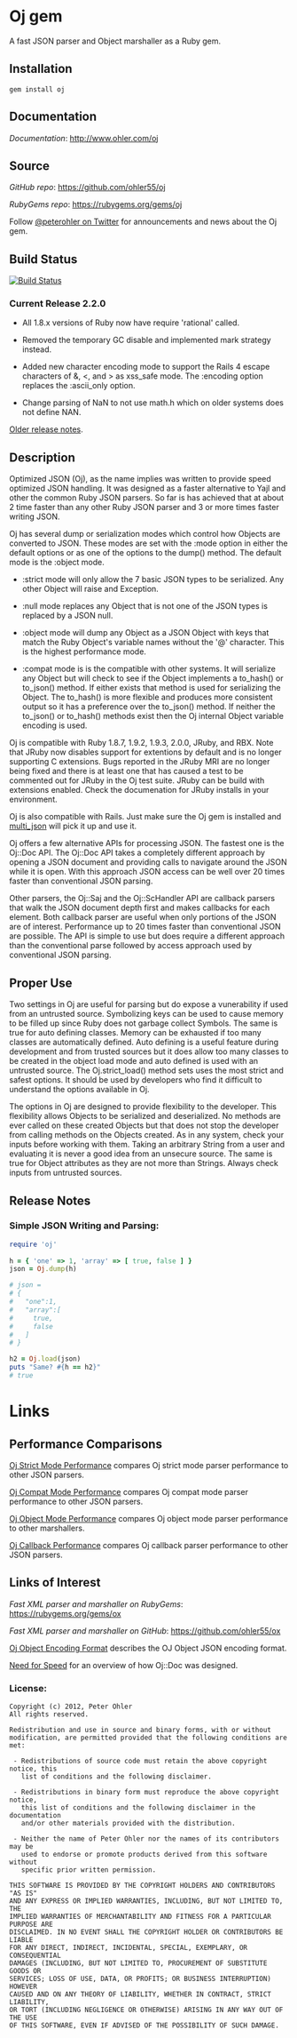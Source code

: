# Oj gem
A fast JSON parser and Object marshaller as a Ruby gem.

## <a name="installation">Installation</a>
    gem install oj

## <a name="documentation">Documentation</a>

*Documentation*: http://www.ohler.com/oj

## <a name="source">Source</a>

*GitHub* *repo*: https://github.com/ohler55/oj

*RubyGems* *repo*: https://rubygems.org/gems/oj

Follow [@peterohler on Twitter](http://twitter.com/#!/peterohler) for announcements and news about the Oj gem.

## <a name="build_status">Build Status</a>

[![Build Status](https://secure.travis-ci.org/ohler55/oj.png?branch=master)](http://travis-ci.org/ohler55/oj)

### Current Release 2.2.0

 - All 1.8.x versions of Ruby now have require 'rational' called.

 - Removed the temporary GC disable and implemented mark strategy instead.

 - Added new character encoding mode to support the Rails 4 escape characters of &, <, and > as xss_safe mode. The :encoding option replaces the :ascii_only option.

 - Change parsing of NaN to not use math.h which on older systems does not define NAN.

[Older release notes](http://www.ohler.com/dev/oj_misc/release_notes.html).

## <a name="description">Description</a>

Optimized JSON (Oj), as the name implies was written to provide speed optimized
JSON handling. It was designed as a faster alternative to Yajl and other the
common Ruby JSON parsers. So far is has achieved that at about 2 time faster
than any other Ruby JSON parser and 3 or more times faster writing JSON.

Oj has several dump or serialization modes which control how Objects are
converted to JSON. These modes are set with the :mode option in either the
default options or as one of the options to the dump() method. The default mode
is the :object mode.

- :strict mode will only allow the 7 basic JSON types to be serialized. Any
  other Object will raise and Exception.

- :null mode replaces any Object that is not one of the JSON types is replaced by a JSON null.

- :object mode will dump any Object as a JSON Object with keys that match the
  Ruby Object's variable names without the '@' character. This is the highest
  performance mode.

- :compat mode is is the compatible with other systems. It will serialize any
  Object but will check to see if the Object implements a to_hash() or to_json()
  method. If either exists that method is used for serializing the Object. The
  to_hash() is more flexible and produces more consistent output so it has a
  preference over the to_json() method. If neither the to_json() or to_hash()
  methods exist then the Oj internal Object variable encoding is used.

Oj is compatible with Ruby 1.8.7, 1.9.2, 1.9.3, 2.0.0, JRuby, and RBX. Note that JRuby now disables support
for extentions by default and is no longer supporting C extensions. Bugs reported in the JRuby MRI are no longer being
fixed and there is at least one that has caused a test to be commented out for JRuby in the Oj test suite. JRuby can be
build with extensions enabled. Check the documenation for JRuby installs in your environment.

Oj is also compatible with Rails. Just make sure the Oj gem is installed and
[multi_json](https://github.com/intridea/multi_json) will pick it up and use it.

Oj offers a few alternative APIs for processing JSON. The fastest one is the Oj::Doc API. The Oj::Doc API takes a
completely different approach by opening a JSON document and providing calls to navigate around the JSON while it is
open. With this approach JSON access can be well over 20 times faster than conventional JSON parsing.

Other parsers, the Oj::Saj and the Oj::ScHandler API are callback parsers that
walk the JSON document depth first and makes callbacks for each element. Both
callback parser are useful when only portions of the JSON are of
interest. Performance up to 20 times faster than conventional JSON are
possible. The API is simple to use but does require a different approach than
the conventional parse followed by access approach used by conventional JSON
parsing.

## <a name="proper_use">Proper Use</a>

Two settings in Oj are useful for parsing but do expose a vunerability if used from an untrusted source. Symbolizing
keys can be used to cause memory to be filled up since Ruby does not garbage collect Symbols. The same is true for auto
defining classes. Memory can be exhausted if too many classes are automatically defined. Auto defining is a useful
feature during development and from trusted sources but it does allow too many classes to be created in the object load
mode and auto defined is used with an untrusted source. The Oj.strict_load() method sets uses the most strict and safest
options. It should be used by developers who find it difficult to understand the options available in Oj.

The options in Oj are designed to provide flexibility to the developer. This flexibility allows Objects to be serialized
and deserialized. No methods are ever called on these created Objects but that does not stop the developer from calling
methods on the Objects created. As in any system, check your inputs before working with them. Taking an arbitrary String
from a user and evaluating it is never a good idea from an unsecure source. The same is true for Object attributes as
they are not more than Strings. Always check inputs from untrusted sources.

## <a name="release">Release Notes</a>

### Simple JSON Writing and Parsing:

```ruby
require 'oj'
    
h = { 'one' => 1, 'array' => [ true, false ] }
json = Oj.dump(h)

# json =
# {
#   "one":1,
#   "array":[
#     true,
#     false
#   ]
# }

h2 = Oj.load(json)
puts "Same? #{h == h2}"
# true
```

# Links

## <a name="links">Performance Comparisons</a>

[Oj Strict Mode Performance](http://www.ohler.com/dev/oj_misc/performance_strict.html) compares Oj strict mode parser performance to other JSON parsers.

[Oj Compat Mode Performance](http://www.ohler.com/dev/oj_misc/performance_compat.html) compares Oj compat mode parser performance to other JSON parsers.

[Oj Object Mode Performance](http://www.ohler.com/dev/oj_misc/performance_object.html) compares Oj object mode parser performance to other marshallers.

[Oj Callback Performance](http://www.ohler.com/dev/oj_misc/performance_callback.html) compares Oj callback parser performance to other JSON parsers.

## <a name="links">Links of Interest</a>

*Fast XML parser and marshaller on RubyGems*: https://rubygems.org/gems/ox

*Fast XML parser and marshaller on GitHub*: https://github.com/ohler55/ox

[Oj Object Encoding Format](http://www.ohler.com/dev/oj_misc/encoding_format.html) describes the OJ Object JSON encoding format.

[Need for Speed](http://www.ohler.com/dev/need_for_speed/need_for_speed.html) for an overview of how Oj::Doc was designed.

### License:

    Copyright (c) 2012, Peter Ohler
    All rights reserved.
    
    Redistribution and use in source and binary forms, with or without
    modification, are permitted provided that the following conditions are met:
    
     - Redistributions of source code must retain the above copyright notice, this
       list of conditions and the following disclaimer.
    
     - Redistributions in binary form must reproduce the above copyright notice,
       this list of conditions and the following disclaimer in the documentation
       and/or other materials provided with the distribution.
    
     - Neither the name of Peter Ohler nor the names of its contributors may be
       used to endorse or promote products derived from this software without
       specific prior written permission.
    
    THIS SOFTWARE IS PROVIDED BY THE COPYRIGHT HOLDERS AND CONTRIBUTORS "AS IS"
    AND ANY EXPRESS OR IMPLIED WARRANTIES, INCLUDING, BUT NOT LIMITED TO, THE
    IMPLIED WARRANTIES OF MERCHANTABILITY AND FITNESS FOR A PARTICULAR PURPOSE ARE
    DISCLAIMED. IN NO EVENT SHALL THE COPYRIGHT HOLDER OR CONTRIBUTORS BE LIABLE
    FOR ANY DIRECT, INDIRECT, INCIDENTAL, SPECIAL, EXEMPLARY, OR CONSEQUENTIAL
    DAMAGES (INCLUDING, BUT NOT LIMITED TO, PROCUREMENT OF SUBSTITUTE GOODS OR
    SERVICES; LOSS OF USE, DATA, OR PROFITS; OR BUSINESS INTERRUPTION) HOWEVER
    CAUSED AND ON ANY THEORY OF LIABILITY, WHETHER IN CONTRACT, STRICT LIABILITY,
    OR TORT (INCLUDING NEGLIGENCE OR OTHERWISE) ARISING IN ANY WAY OUT OF THE USE
    OF THIS SOFTWARE, EVEN IF ADVISED OF THE POSSIBILITY OF SUCH DAMAGE.
